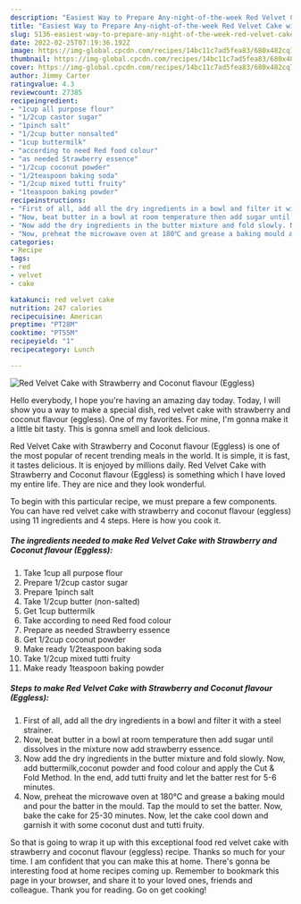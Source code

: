```yaml
---
description: "Easiest Way to Prepare Any-night-of-the-week Red Velvet Cake with Strawberry and Coconut flavour (Eggless)"
title: "Easiest Way to Prepare Any-night-of-the-week Red Velvet Cake with Strawberry and Coconut flavour (Eggless)"
slug: 5136-easiest-way-to-prepare-any-night-of-the-week-red-velvet-cake-with-strawberry-and-coconut-flavour-eggless
date: 2022-02-25T07:19:36.192Z
image: https://img-global.cpcdn.com/recipes/14bc11c7ad5fea83/680x482cq70/red-velvet-cake-with-strawberry-and-coconut-flavour-eggless-recipe-main-photo.jpg
thumbnail: https://img-global.cpcdn.com/recipes/14bc11c7ad5fea83/680x482cq70/red-velvet-cake-with-strawberry-and-coconut-flavour-eggless-recipe-main-photo.jpg
cover: https://img-global.cpcdn.com/recipes/14bc11c7ad5fea83/680x482cq70/red-velvet-cake-with-strawberry-and-coconut-flavour-eggless-recipe-main-photo.jpg
author: Jimmy Carter
ratingvalue: 4.3
reviewcount: 27385
recipeingredient:
- "1cup all purpose flour"
- "1/2cup castor sugar"
- "1pinch salt"
- "1/2cup butter nonsalted"
- "1cup buttermilk"
- "according to need Red food colour"
- "as needed Strawberry essence"
- "1/2cup coconut powder"
- "1/2teaspoon baking soda"
- "1/2cup mixed tutti fruity"
- "1teaspoon baking powder"
recipeinstructions:
- "First of all, add all the dry ingredients in a bowl and filter it with a steel strainer."
- "Now, beat butter in a bowl at room temperature then add sugar until dissolves in the mixture now add strawberry essence."
- "Now add the dry ingredients in the butter mixture and fold slowly. Now, add buttermilk,coconut powder and food colour and apply the Cut &amp; Fold Method. In the end, add tutti fruity and let the batter rest for 5-6 minutes."
- "Now, preheat the microwave oven at 180℃ and grease a baking mould and pour the batter in the mould. Tap the mould to set the batter. Now, bake the cake for 25-30 minutes. Now, let the cake cool down and garnish it with some coconut dust and tutti fruity."
categories:
- Recipe
tags:
- red
- velvet
- cake

katakunci: red velvet cake 
nutrition: 247 calories
recipecuisine: American
preptime: "PT28M"
cooktime: "PT55M"
recipeyield: "1"
recipecategory: Lunch

---
```



![Red Velvet Cake with Strawberry and Coconut flavour (Eggless)](https://img-global.cpcdn.com/recipes/14bc11c7ad5fea83/680x482cq70/red-velvet-cake-with-strawberry-and-coconut-flavour-eggless-recipe-main-photo.jpg)

Hello everybody, I hope you're having an amazing day today. Today, I will show you a way to make a special dish, red velvet cake with strawberry and coconut flavour (eggless). One of my favorites. For mine, I'm gonna make it a little bit tasty. This is gonna smell and look delicious.

Red Velvet Cake with Strawberry and Coconut flavour (Eggless) is one of the most popular of recent trending meals in the world. It is simple, it is fast, it tastes delicious. It is enjoyed by millions daily. Red Velvet Cake with Strawberry and Coconut flavour (Eggless) is something which I have loved my entire life. They are nice and they look wonderful.




To begin with this particular recipe, we must prepare a few components. You can have red velvet cake with strawberry and coconut flavour (eggless) using 11 ingredients and 4 steps. Here is how you cook it.

<!--inarticleads1-->

##### The ingredients needed to make Red Velvet Cake with Strawberry and Coconut flavour (Eggless):

1. Take 1cup all purpose flour
1. Prepare 1/2cup castor sugar
1. Prepare 1pinch salt
1. Take 1/2cup butter (non-salted)
1. Get 1cup buttermilk
1. Take according to need Red food colour
1. Prepare as needed Strawberry essence
1. Get 1/2cup coconut powder
1. Make ready 1/2teaspoon baking soda
1. Take 1/2cup mixed tutti fruity
1. Make ready 1teaspoon baking powder




<!--inarticleads2-->

##### Steps to make Red Velvet Cake with Strawberry and Coconut flavour (Eggless):

1. First of all, add all the dry ingredients in a bowl and filter it with a steel strainer.
1. Now, beat butter in a bowl at room temperature then add sugar until dissolves in the mixture now add strawberry essence.
1. Now add the dry ingredients in the butter mixture and fold slowly. Now, add buttermilk,coconut powder and food colour and apply the Cut &amp; Fold Method. In the end, add tutti fruity and let the batter rest for 5-6 minutes.
1. Now, preheat the microwave oven at 180℃ and grease a baking mould and pour the batter in the mould. Tap the mould to set the batter. Now, bake the cake for 25-30 minutes. Now, let the cake cool down and garnish it with some coconut dust and tutti fruity.




So that is going to wrap it up with this exceptional food red velvet cake with strawberry and coconut flavour (eggless) recipe. Thanks so much for your time. I am confident that you can make this at home. There's gonna be interesting food at home recipes coming up. Remember to bookmark this page in your browser, and share it to your loved ones, friends and colleague. Thank you for reading. Go on get cooking!
